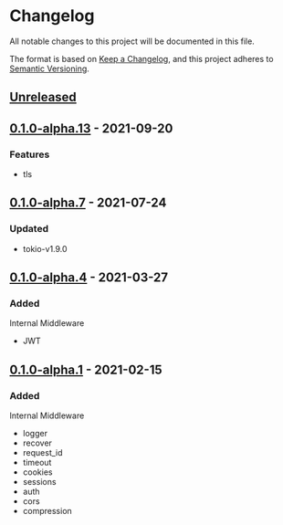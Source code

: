 # Changelog

All notable changes to this project will be documented in this file.

The format is based on [Keep a Changelog](https://keepachangelog.com/en/1.0.0/),
and this project adheres to [Semantic Versioning](https://semver.org/spec/v2.0.0.html).

## [Unreleased]

## [0.1.0-alpha.13] - 2021-09-20

### Features

* tls

## [0.1.0-alpha.7] - 2021-07-24

### Updated

* tokio-v1.9.0

## [0.1.0-alpha.4] - 2021-03-27

### Added

Internal Middleware

* JWT

## [0.1.0-alpha.1] - 2021-02-15

### Added

Internal Middleware

* logger
* recover
* request_id
* timeout
* cookies
* sessions
* auth
* cors
* compression

[Unreleased]: https://github.com/viz-rs/path-tree/compare/v0.1.0-alpha.13...HEAD
[0.1.0-alpha.13]: https://github.com/viz-rs/viz/releases/tag/v0.1.0-alpha.13
[0.1.0-alpha.7]: https://github.com/viz-rs/viz/releases/tag/v0.1.0-alpha.7
[0.1.0-alpha.4]: https://github.com/viz-rs/viz/releases/tag/v0.1.0-alpha.4
[0.1.0-alpha.1]: https://github.com/viz-rs/viz/releases/tag/v0.1.0-alpha.1
